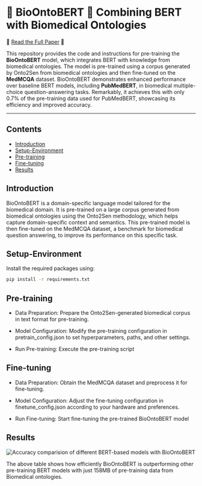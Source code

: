 # 🤖 BioOntoBERT 🤖 Combining BERT with Biomedical Ontologies 

📝 [Read the Full Paper](https://ceur-ws.org/Vol-3603/Paper9.pdf) 📝 

This repository provides the code and instructions for pre-training the **BioOntoBERT** model, which integrates BERT with knowledge from biomedical ontologies. The model is pre-trained using a corpus generated by Onto2Sen from biomedical ontologies and then fine-tuned on the **MedMCQA** dataset. BioOntoBERT demonstrates enhanced performance over baseline BERT models, including **PubMedBERT**, in biomedical multiple-choice question-answering tasks. Remarkably, it achieves this with only 0.7% of the pre-training data used for PubMedBERT, showcasing its efficiency and improved accuracy.

--------- 
## Contents

- [Introduction](#introduction)
- [Setup-Environment](#Setup-Environment)
- [Pre-training](#pre-training)
- [Fine-tuning](#fine-tuning)
- [Results](#results)

## Introduction

BioOntoBERT is a domain-specific language model tailored for the biomedical domain. It is pre-trained on a large corpus generated from biomedical ontologies using the Onto2Sen methodology, which helps capture domain-specific context and semantics. This pre-trained model is then fine-tuned on the MedMCQA dataset, a benchmark for biomedical question answering, to improve its performance on this specific task.

## Setup-Environment

Install the required packages using:

```bash
pip install -r requirements.txt
```

## Pre-training
- Data Preparation: Prepare the Onto2Sen-generated biomedical corpus in text format for pre-training.

- Model Configuration: Modify the pre-training configuration in pretrain_config.json to set hyperparameters, paths, and other settings.

- Run Pre-training: Execute the pre-training script


## Fine-tuning
- Data Preparation: Obtain the MedMCQA dataset and preprocess it for fine-tuning.

- Model Configuration: Adjust the fine-tuning configuration in finetune_config.json according to your hardware and preferences.

- Run Fine-tuning: Start fine-tuning the pre-trained BioOntoBERT model


## Results

![Accuracy comparision of different BERT-based models with BioOntoBERT](results.png)

The above table shows how efficiently BioOntoBERT is outperforming other pre-training BERT models with just 158MB of pre-training data from Biomedical ontologies.
